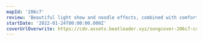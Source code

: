 ```yaml
---
mapId: '206c7'
review: 'Beautiful light show and noodle effects, combined with comfortable patterns with great flow, make this a very immersive and enjoyable map to play. The novice difficulty with full spread gives everyone the chance to enjoy the experience!'
startDate: '2022-01-24T00:00:00.000Z'
coverUrlOverwrite: https://cdn.assets.beatleader.xyz/songcover-206c7-cover.jpg
---
```

